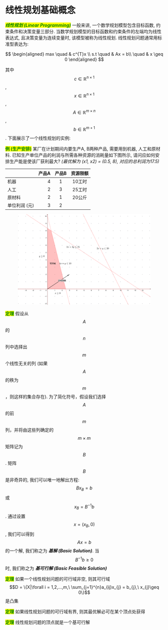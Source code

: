# 线性规划基础概念

_<mark style="color:green;">**线性规划 (Linear Programming)**</mark>_ 一般来讲, 一个数学规划模型包含目标函数, 约束条件和决策变量三部分. 当数学规划模型的目标函数和约束条件的左端均为线性表达式, 且决策变量为连续变量时, 该模型被称为线性规划. 线性规划问题通常用标准型表达为:

$$
\begin{aligned}
max \quad & c^{T}x \\
s.t \quad & Ax = b\\
\quad & x \geq 0
\end{aligned}
$$

其中 $$c\in \mathbb{R}^{n\times 1}$$, $$x\in \mathbb{R}^{n\times 1}$$, $$A\in \mathbb{R}^{m\times n}$$, $$b\in \mathbb{R}^{m+1}$$. 下面展示了一个线性规划的实例:

<mark style="color:green;">**例 (生产安排)**</mark> 某厂在计划期间内要生产A, B两种产品, 需要用到机器, 人工和原材料. 已知生产单位产品的利润与所需各种资源的消耗量如下图所示, 请问应如何安排生产能是使该厂获利最大? _(最优解为 (x1, x2) = (0.5, 8), 对应的总利润为17.5)_

|          | 产品A | 产品B | 资源限额 |
| -------- | --: | :-: | :--: |
| 机器       |   4 |  1  | 10工时 |
| 人工       |   2 |  3  | 25工时 |
| 原材料      |   2 |  1  | 20公斤 |
| 单位利润 (元) |   3 |  2  |      |

<figure><img src="../.gitbook/assets/linear_programming_example.png" alt=""><figcaption></figcaption></figure>

<mark style="color:green;">**定理**</mark> 假设从 $$A$$ 的 $$n$$ 列中选择出 $$m$$ 个线性无关的列 (如果 $$A$$ 的秩为 $$m$$，则这样的集合存在). 为了简化符号，假设我们选择 $$A$$ 的前 $$m$$ 列，并将由这些列确定的 $$m\times m$$ 矩阵记为 $$B$$. 矩阵 $$B$$ 是非奇异的, 我们可以唯一地解出方程: $$Bx_{B}=b$$ 或 $$x_{B}=B^{−1}b$$. 通过设置 $$x=(x_{B},0)$$, 我们可以得到 $$Ax = b$$ 的一个解, 我们称之为 _**基解 (Basic Solution)**_. 当 $$B^{−1}b \geq 0$$ 时, 我们称之为 _**基可行解 (Basic Feasible Solution)**_

<mark style="color:green;">**定理**</mark> 如果一个线性规划问题的可行域非空, 则其可行域 $$D = \{X|\forall i = 1,2,...,m,\ \sum_{j=1}^{n}a_{ij}x_{j} = b_{j},\ x_{j}\geq 0\}$$是凸集

<mark style="color:green;">**定理**</mark> 如果线性规划问题的可行域有界, 则其最优解必可在某个顶点处获得

<mark style="color:green;">**定理**</mark> 线性规划问题的顶点就是一个基可行解
